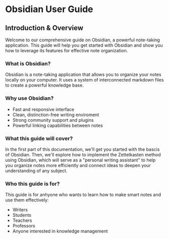 # Obsidian User Guide

## Introduction & Overview

Welcome to our comprehensive guide on Obsidian,  a powerful note-taking application. This guide will help you get started with Obsidian and show you how to leverage its features for effective note organization.

### What is Obsidian?

Obsidian is a note-taking application that allows you to organize your notes locally on your computer. It uses a system of interconnected markdown files to create a powerful knowledge base.

### Why use Obsidian?

- Fast and responsive interface
- Clean, distinction-free writing enviroment
- Strong community support and plugins
- Powerful linking capabilities between notes

### What this guide will cover?

In the first part of this documentation, we'll get you started with the bascis of Obsidian. Then, we'll explore how to implement the Zettelkasten method using Obsidian, which will serve as a "personal writing assistant" to help you organize notes more efficiently and connect ideas to deepen your understanding of any subject.

### Who this guide is for?

This guide is for anhyone who wants to learn how to make smart notes and use them effectively:
- Writers
- Students
- Teachers
- Professors
- Anyone interested in knowledge management







